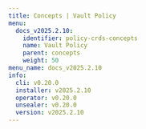```yaml
---
title: Concepts | Vault Policy
menu:
  docs_v2025.2.10:
    identifier: policy-crds-concepts
    name: Vault Policy
    parent: concepts
    weight: 50
menu_name: docs_v2025.2.10
info:
  cli: v0.20.0
  installer: v2025.2.10
  operator: v0.20.0
  unsealer: v0.20.0
  version: v2025.2.10
---
```


